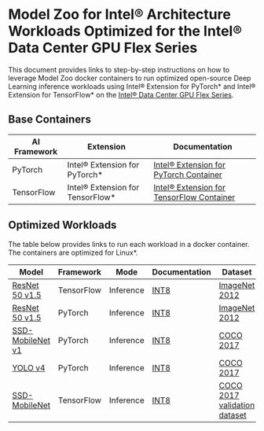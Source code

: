 # Model Zoo for Intel® Architecture Workloads Optimized for the Intel® Data Center GPU Flex Series

This document provides links to step-by-step instructions on how to leverage Model Zoo docker containers to run optimized open-source Deep Learning inference workloads using Intel® Extension for PyTorch* and Intel® Extension for TensorFlow* on the [Intel® Data Center GPU Flex Series](https://www.intel.com/content/www/us/en/products/docs/discrete-gpus/data-center-gpu/flex-series/overview.html).

## Base Containers

| AI Framework                 | Extension            | Documentation |
| -----------------------------| ------------- | ----------------- |
| PyTorch | Intel® Extension for PyTorch* | [Intel® Extension for PyTorch Container](https://github.com/IntelAI/models/blob/master/quickstart/ipex-tool-container/gpu/devcatalog.md) |
| TensorFlow | Intel® Extension for TensorFlow* | [Intel® Extension for TensorFlow Container](https://github.com/IntelAI/models/blob/master/quickstart/tf-tool-container/gpu/devcatalog.md)|

## Optimized Workloads

The table below provides links to run each workload in a docker container. The containers are optimized for Linux*. 


| Model                            | Framework                  | Mode  |   Documentation |  Dataset |
| ----------------------------|     ---------- | ----------| ------------------- | ------------ |
| [ResNet 50 v1.5](https://github.com/tensorflow/models/tree/v2.11.0/official/legacy/image_classification/resnet) | TensorFlow | Inference| [INT8](https://github.com/IntelAI/models/blob/master/quickstart/image_recognition/tensorflow/resnet50v1_5/inference/gpu/devcatalog.md) | [ImageNet 2012](https://github.com/IntelAI/models/tree/master/datasets/imagenet/README.md) |
| [ResNet 50 v1.5](https://arxiv.org/pdf/1512.03385.pdf) | PyTorch | Inference | [INT8 ](https://github.com/IntelAI/models/blob/master/quickstart/image_recognition/pytorch/resnet50v1_5/inference/gpu/devcatalog.md) | [ImageNet 2012](https://github.com/IntelAI/models/tree/master/datasets/imagenet/README.md) |
| [SSD-MobileNet v1](https://arxiv.org/pdf/1704.04861.pdf) | PyTorch | Inference | [INT8](https://github.com/IntelAI/models/blob/master/quickstart/quickstart/object_detection/pytorch/ssd-mobilenet/inference/gpu/devcatalog.md) | [COCO 2017](https://github.com/IntelAI/models/blob/master/quickstart/object_detection/pytorch/ssd-mobilenet/inference/gpu/README.md#datasets)  |
| [YOLO v4](https://arxiv.org/pdf/1704.04861.pdf) | PyTorch | Inference |[INT8](https://github.com/IntelAI/models/blob/master/quickstart/object_detection/pytorch/yolov4/inference/gpu/devcatalog.md) | [COCO 2017](https://github.com/IntelAI/models/blob/master/quickstart/object_detection/pytorch/ssd-mobilenet/inference/gpu/README.md#datasets) |
| [SSD-MobileNet](https://arxiv.org/pdf/1704.04861.pdf) | TensorFlow | Inference | [INT8](https://github.com/IntelAI/models/blob/master/quickstart/object_detection/tensorflow/ssd-mobilenet/inference/gpu/devcatalog.md)| [COCO 2017 validation dataset](https://github.com/IntelAI/models/tree/master/datasets/coco#download-and-preprocess-the-coco-validation-images) |

